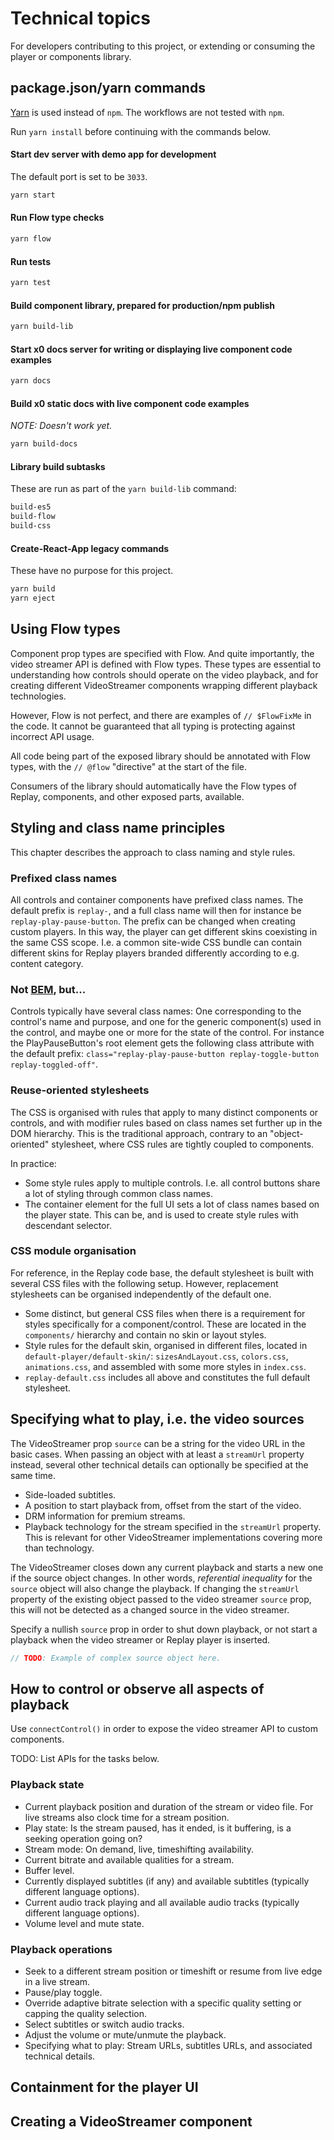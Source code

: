# Technical topics 

For developers contributing to this project, or extending or consuming the player or components library.

## package.json/yarn commands

[Yarn](https://yarnpkg.com/) is used instead of `npm`. The workflows are not tested with `npm`.

Run `yarn install` before continuing with the commands below.

#### Start dev server with demo app for development

The default port is set to be `3033`.

```sh
yarn start
```

#### Run Flow type checks

```sh
yarn flow
```

#### Run tests

```sh
yarn test
```

#### Build component library, prepared for production/npm publish

```sh
yarn build-lib
```

#### Start x0 docs server for writing or displaying live component code examples

```sh
yarn docs
```

#### Build x0 static docs with live component code examples

_NOTE: Doesn't work yet._

```sh
yarn build-docs
```

#### Library build subtasks

These are run as part of the `yarn build-lib` command:

```sh
build-es5
build-flow
build-css
```

#### Create-React-App legacy commands

These have no purpose for this project.

```sh
yarn build
yarn eject
```

## Using Flow types

Component prop types are specified with Flow. And quite importantly, the video streamer API is defined with Flow types. These types are essential to understanding how controls should operate on the video playback, and for creating different VideoStreamer components wrapping different playback technologies.

However, Flow is not perfect, and there are examples of `// $FlowFixMe` in the code. It cannot be guaranteed that all typing is protecting against incorrect API usage.

All code being part of the exposed library should be annotated with Flow types, with the `// @flow` "directive" at the start of the file.

Consumers of the library should automatically have the Flow types of Replay, components, and other exposed parts, available.

## Styling and class name principles

This chapter describes the approach to class naming and style rules.

### Prefixed class names

All controls and container components have prefixed class names. The default prefix is `replay-`, and a full class name will then for instance be `replay-play-pause-button`. The prefix can be changed when creating custom players. In this way, the player can get different skins coexisting in the same CSS scope. I.e. a common site-wide CSS bundle can contain different skins for Replay players branded differently according to e.g. content category.

### Not [BEM](http://getbem.com/naming/), but...

Controls typically have several class names: One corresponding to the control's name and purpose, and one for the generic component(s) used in the control, and maybe one or more for the state of the control. For instance the PlayPauseButton's root element gets the following class attribute with the default prefix: `class="replay-play-pause-button replay-toggle-button replay-toggled-off"`.

### Reuse-oriented stylesheets

The CSS is organised with rules that apply to many distinct components or controls, and with modifier rules based on class names set further up in the DOM hierarchy. This is the traditional approach, contrary to an "object-oriented" stylesheet, where CSS rules are tightly coupled to components.

In practice:

* Some style rules apply to multiple controls. I.e. all control buttons share a lot of styling through common class names.
* The container element for the full UI sets a lot of class names based on the player state. This can be, and is used to create style rules with descendant selector.

### CSS module organisation

For reference, in the Replay code base, the default stylesheet is built with several CSS files with the following setup. However, replacement stylesheets can be organised independently of the default one.
* Some distinct, but general CSS files when there is a requirement for styles specifically for a component/control. These are located in the `components/` hierarchy and contain no skin or layout styles.
* Style rules for the default skin, organised in different files, located in `default-player/default-skin/`: `sizesAndLayout.css`, `colors.css`, `animations.css`, and assembled with some more styles in `index.css`.
* `replay-default.css` includes all above and constitutes the full default stylesheet.

## Specifying what to play, i.e. the video sources

The VideoStreamer prop `source` can be a string for the video URL in the basic cases. When passing an object with at least a `streamUrl` property instead, several other technical details can optionally be specified at the same time.

* Side-loaded subtitles.
* A position to start playback from, offset from the start of the video.
* DRM information for premium streams.
* Playback technology for the stream specified in the `streamUrl` property. This is relevant for other VideoStreamer implementations covering more than technology.

The VideoStreamer closes down any current playback and starts a new one if the source object changes. In other words, *referential inequality* for the `source` object will also change the playback. If changing the `streamUrl` property of the existing object passed to the video streamer `source` prop, this will not be detected as a changed source in the video streamer.

Specify a nullish `source` prop in order to shut down playback, or not start a playback when the video streamer or Replay player is inserted.

```javascript
// TODO: Example of complex source object here.
```


## How to control or observe all aspects of playback

Use `connectControl()` in order to expose the video streamer API to custom components.

TODO: List APIs for the tasks below.

### Playback state

* Current playback position and duration of the stream or video file. For live streams also clock time for a stream position.
* Play state: Is the stream paused, has it ended, is it buffering, is a seeking operation going on?
* Stream mode: On demand, live, timeshifting availability.
* Current bitrate and available qualities for a stream.
* Buffer level.
* Currently displayed subtitles (if any) and available subtitles (typically different language options).
* Current audio track playing and all available audio tracks (typically different language options).
* Volume level and mute state.

### Playback operations

* Seek to a different stream position or timeshift or resume from live edge in a live stream.
* Pause/play toggle.
* Override adaptive bitrate selection with a specific quality setting or capping the quality selection.
* Select subtitles or switch audio tracks.
* Adjust the volume or mute/unmute the playback.
* Specifying what to play: Stream URLs, subtitles URLs, and associated technical details.

## Containment for the player UI

## Creating a VideoStreamer component
